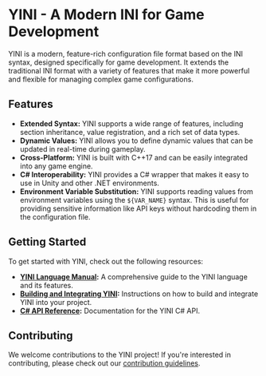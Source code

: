 # YINI - A Modern INI for Game Development

YINI is a modern, feature-rich configuration file format based on the INI syntax, designed specifically for game development. It extends the traditional INI format with a variety of features that make it more powerful and flexible for managing complex game configurations.

## Features

*   **Extended Syntax:** YINI supports a wide range of features, including section inheritance, value registration, and a rich set of data types.
*   **Dynamic Values:** YINI allows you to define dynamic values that can be updated in real-time during gameplay.
*   **Cross-Platform:** YINI is built with C++17 and can be easily integrated into any game engine.
*   **C# Interoperability:** YINI provides a C# wrapper that makes it easy to use in Unity and other .NET environments.
*   **Environment Variable Substitution:** YINI supports reading values from environment variables using the `${VAR_NAME}` syntax. This is useful for providing sensitive information like API keys without hardcoding them in the configuration file.

## Getting Started

To get started with YINI, check out the following resources:

*   **[YINI Language Manual](YINI.md):** A comprehensive guide to the YINI language and its features.
*   **[Building and Integrating YINI](docs/Building.md):** Instructions on how to build and integrate YINI into your project.
*   **[C# API Reference](docs/CSharpAPI.md):** Documentation for the YINI C# API.

## Contributing

We welcome contributions to the YINI project! If you're interested in contributing, please check out our [contribution guidelines](CONTRIBUTING.md).